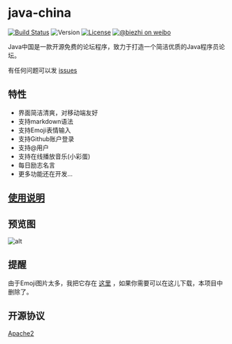 # java-china

[![Build Status](https://img.shields.io/travis/junicorn/java-china.svg?style=flat-square)](https://travis-ci.org/junicorn/java-china)
![Version](https://img.shields.io/badge/version-0.4.1-yellow.svg?style=flat-square)
[![License](https://img.shields.io/badge/license-Apache2-4EB1BA.svg?style=flat-square)](https://github.com/junicorn/java-china/blob/master/LICENSE)
[![@biezhi on weibo](https://img.shields.io/badge/weibo-%40biezhi-red.svg?style=flat-square)](http://weibo.com/u/5238733773)

Java中国是一款开源免费的论坛程序，致力于打造一个简洁优质的Java程序员论坛。

有任何问题可以发 [issues](https://github.com/junicorn/java-china/issues/new)

## 特性

- 界面简洁清爽，对移动端友好
- 支持markdown语法
- 支持Emoji表情输入
- 支持Github账户登录
- 支持@用户
- 支持在线播放音乐(小彩蛋)
- 每日励志名言
- 更多功能还在开发...

## [使用说明](https://github.com/junicorn/java-china/wiki)

## 预览图 

![alt](http://7xsk2r.com2.z0.glb.clouddn.com/QQ20160417-0.png)

## 提醒

由于Emoji图片太多，我把它存在 [这里](https://github.com/biezhi/emojis) ，如果你需要可以在这儿下载，本项目中删除了。

## 开源协议

[Apache2](https://github.com/junicorn/java-china/blob/master/LICENSE)

